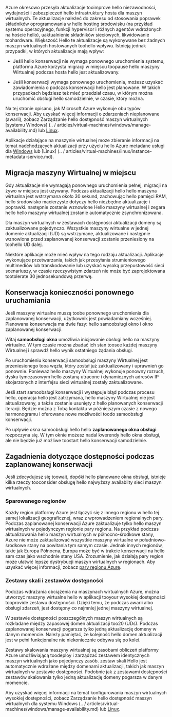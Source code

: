 Azure okresowo przesyła aktualizacje tooimprove hello niezawodności, wydajności i zabezpieczeń hello infrastruktury hosta dla maszyn wirtualnych. Te aktualizacje należeć do zakresu od stosowania poprawek składników oprogramowania w hello hosting środowisku (na przykład systemu operacyjnego, funkcji hypervisor i różnych agentów wdrożonych na hoście hello), uaktualnienie składników sieciowych, likwidowanie toohardware. Większość Hello te aktualizacje są wykonywane bez żadnych maszyn wirtualnych hostowanych toohello wpływu. Istnieją jednak przypadki, w których aktualizacje mają wpływ:

- Jeśli hello konserwacji nie wymaga ponownego uruchomienia systemu, platforma Azure korzysta migracji w miejscu toopause hello maszyny Wirtualnej podczas hosta hello jest aktualizowany.

- Jeśli konserwacji wymaga ponownego uruchomienia, możesz uzyskać zawiadomienia o podczas konserwacji hello jest planowane. W takich przypadkach będziesz też mieć przedział czasu, w którym można uruchomić obsługi hello samodzielnie, w czasie, który można.

Na tej stronie opisano, jak Microsoft Azure wykonuje obu typów konserwacji. Aby uzyskać więcej informacji o zdarzeniach nieplanowane (awarii), zobacz Zarządzanie hello dostępność maszyn wirtualnych [systemu Windows] (.. / articles/virtual-machines/windows/manage-availability.md) lub [Linux](../articles/virtual-machines/linux/manage-availability.md).

Aplikacje działające na maszynie wirtualnej może zbieranie informacji na temat nadchodzących aktualizacji przy użyciu hello Azure metadane usługi dla [Windows](../articles/virtual-machines/windows/instance-metadata-service.md) lub [Linux] (.. / articles/virtual-machines/linux/instance-metadata-service.md).

## <a name="in-place-vm-migration"></a>Migracja maszyny Wirtualnej w miejscu

Gdy aktualizacje nie wymagają ponownego uruchomienia pełnej, migracji na żywo w miejscu jest używany. Podczas aktualizacji hello hello maszyna wirtualna jest wstrzymana około 30 sekund, zachowując hello pamięci RAM, hello środowisko macierzyste dotyczy hello niezbędne aktualizacje i poprawki. następnie zostanie wznowione Hello maszyny wirtualnej i zegara hello hello maszyny wirtualnej zostanie automatycznie zsynchronizowana.

Dla maszyn wirtualnych w zestawach dostępności aktualizacji domeny są zaktualizowane pojedynczo. Wszystkie maszyny wirtualne w jednej domenie aktualizacji (UD) są wstrzymane, aktualizowane i następnie wznowiona przed zaplanowanej konserwacji zostanie przeniesiony na toohello UD dalej.

Niektóre aplikacje może mieć wpływ na tego rodzaju aktualizacji. Aplikacje wykonujące przetwarzania, takich jak przesyłania strumieniowego multimediów lub transkodowanie lub uzyskać wysoką przepustowość sieci scenariuszy, w czasie rzeczywistym zdarzeń nie może być zaprojektowana tootolerate 30 jednosekundową przerwę. <!-- sooooo, what should they do? --> 


## <a name="maintenance-requiring-a-reboot"></a>Konserwacja konieczności ponownego uruchamiania

Jeśli maszyny wirtualne muszą toobe ponownego uruchomienia dla zaplanowanej konserwacji, użytkownik jest powiadamiany wcześniej. Planowana konserwacja ma dwie fazy: hello samoobsługi okno i okno zaplanowanej konserwacji.

Witaj **samoobsługi okna** umożliwia inicjowanie obsługi hello na maszyny wirtualne. W tym czasie można zbadać ich stan toosee każdej maszyny Wirtualnej i sprawdź hello wynik ostatniego żądania obsługi.

Po uruchomieniu konserwacji samoobsługi maszyny Wirtualnej jest przeniesionego tooa węzła, który został już zaktualizowany i uprawnień go ponownie. Ponieważ hello maszyny Wirtualnej wykonuje ponowny rozruch, dysku tymczasowym hello zostaną utracone i dynamicznych adresów IP skojarzonych z interfejsu sieci wirtualnej zostały zaktualizowane.

Jeśli start samoobsługi konserwacji i występuje błąd podczas procesu hello, operacja hello jest zatrzymana, hello maszyny Wirtualnej nie jest aktualizowany, a także zostanie usunięty z hello planowanych konserwacji iteracji. Będzie można z Tobą kontaktu w późniejszym czasie z nowego harmonogramu i oferowane nowe możliwości toodo samoobsługi konserwacji. 

Po upływie okna samoobsługi hello hello **zaplanowanego okna obsługi** rozpoczyna się. W tym oknie możesz nadal kwerendy hello okna obsługi, ale nie będzie już możliwe toostart hello konserwacji samodzielnie.

## <a name="availability-considerations-during-planned-maintenance"></a>Zagadnienia dotyczące dostępności podczas zaplanowanej konserwacji 

Jeśli zdecydujesz się toowait, dopóki hello planowane okna obsługi, istnieje kilka rzeczy tooconsider obsługę hello najwyższy availabilty sieci maszyn wirtualnych. 

### <a name="paired-regions"></a>Sparowanego regionów

Każdy region platformy Azure jest łączyć się z innego regionu w hello tej samej lokalizacji geograficznej, wraz z wprowadzeniem regionalnych pary. Podczas zaplanowanej konserwacji Azure zaktualizuje tylko hello maszyn wirtualnych w pojedynczym regionie pary regionu. Na przykład podczas aktualizowania hello maszyn wirtualnych w północno-środkowe stany, Azure nie może zaktualizować wszystkie maszyny wirtualne w południowo-środkowe stany na powitania tym samym czasie. Jednak innych regionów, takie jak Europa Północna, Europa może być w trakcie konserwacji na hello sam czas jako wschodnie stany USA. Zrozumienie, jak działają pary region może ułatwić lepsze dystrybucji maszyn wirtualnych w regionach. Aby uzyskać więcej informacji, zobacz [pary regionu Azure](https://docs.microsoft.com/azure/best-practices-availability-paired-regions).

### <a name="availability-sets-and-scale-sets"></a>Zestawy skali i zestawów dostępności

Podczas wdrażania obciążenia na maszynach wirtualnych Azure, można utworzyć maszyny wirtualne hello w aplikacji tooyour wysokiej dostępności tooprovide zestawu dostępności. Dzięki temu, że podczas awarii albo obsługi zdarzeń, jest dostępny co najmniej jednej maszyny wirtualnej.

W zestawie dostępności poszczególnych maszyn wirtualnych są rozkładane między zapasowej domen aktualizacji too20 (UDs). Podczas zaplanowanej konserwacji pogarsza tylko jedną aktualizację domeny w danym momencie. Należy pamiętać, że kolejność hello domen aktualizacji jest w pełni funkcjonalne nie niekoniecznie odbywa się po kolei. 

Zestawy skalowania maszyny wirtualnej są zasobami obliczeń platformy Azure umożliwiającą toodeploy i zarządzać zestawem identycznych maszyn wirtualnych jako pojedynczy zasób. zestaw skali Hello jest automatycznie wdrażane między domenami aktualizacji, takich jak maszyn wirtualnych w zestawie dostępności. Podobnie jak z zestawami dostępności zestawów skalowania tylko jedną aktualizację domeny pogarsza w danym momencie.

Aby uzyskać więcej informacji na temat konfigurowania maszyn wirtualnych wysokiej dostępności, zobacz Zarządzanie hello dostępność maszyn wirtualnych dla systemu Windows (.. / articles/virtual-machines/windows/manage-availability.md) lub [Linux](../articles/virtual-machines/linux/manage-availability.md).
